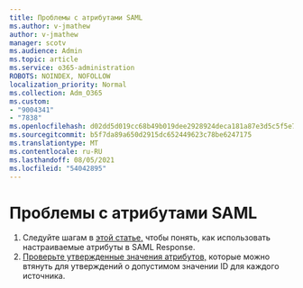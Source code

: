```yaml
---
title: Проблемы с атрибутами SAML
ms.author: v-jmathew
author: v-jmathew
manager: scotv
ms.audience: Admin
ms.topic: article
ms.service: o365-administration
ROBOTS: NOINDEX, NOFOLLOW
localization_priority: Normal
ms.collection: Adm_O365
ms.custom:
- "9004341"
- "7838"
ms.openlocfilehash: d02dd5d019cc68b49b019dee2928924deca181a87e3d5c5f5e7689a8eb5664e2
ms.sourcegitcommit: b5f7da89a650d2915dc652449623c78be6247175
ms.translationtype: MT
ms.contentlocale: ru-RU
ms.lasthandoff: 08/05/2021
ms.locfileid: "54042895"
---
```

# <a name="issues-with-saml-attributes"></a>Проблемы с атрибутами SAML

1. Следуйте шагам в [этой статье,](https://docs.microsoft.com/answers/questions/99054/how-to-use-custom-attributes-in-saml-response.html) чтобы понять, как использовать настраиваемые атрибуты в SAML Response.
2. [Проверьте утвержденные значения атрибутов,](https://docs.microsoft.com/azure/active-directory/develop/active-directory-claims-mapping#table-3-valid-id-values-per-source) которые можно втянуть для утверждений о допустимом значении ID для каждого источника.
